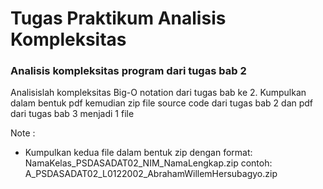 # Tugas Praktikum Analisis Kompleksitas

### Analisis kompleksitas program dari tugas bab 2

Analisislah kompleksitas Big-O notation dari tugas bab ke 2.
Kumpulkan dalam bentuk pdf kemudian zip file source code dari tugas bab 2 dan pdf dari tugas bab 3 menjadi 1 file

Note :
- Kumpulkan kedua file dalam bentuk zip dengan format:
    NamaKelas_PSDASADAT02_NIM_NamaLengkap.zip
    contoh: A_PSDASADAT02_L0122002_AbrahamWillemHersubagyo.zip